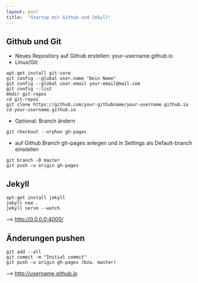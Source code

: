 ```yaml
---
layout: post
title:  "Startup mit Github und Jekyll"
---
```

Github und Git
--------------

   * Neues Repository auf Github erstellen: your-username.github.io
   * Linux/Git:

    apt-get install git-core
    git config --global user.name "Dein Name"
    git config --global user.email your-email@mail.com
    git config --list
    mkdir git-repos
    cd git-repos
    git clone https://github.com/your-githubname/your-username.github.io
    cd your-username.github.io

   * Optional: Branch ändern

    git checkout --orphan gh-pages

   * auf Github Branch gh-pages anlegen und in Settings als Default-branch einstellen

    git branch -D master
    git push -u origin gh-pages

Jekyll
------

    apt-get install jekyll
    jekyll new .
    jekyll serve --watch

--> http://0.0.0.0:4000/

Änderungen pushen
-----------------
    git add --all
    git commit -m "Initial commit"
    git push -u origin gh-pages (bzw. master)
    
--> http://username.github.io
